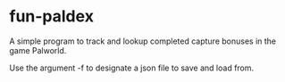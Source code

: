 # fun-paldex
A simple program to track and lookup completed capture bonuses in the game Palworld.

Use the argument -f to designate a json file to save and load from.
